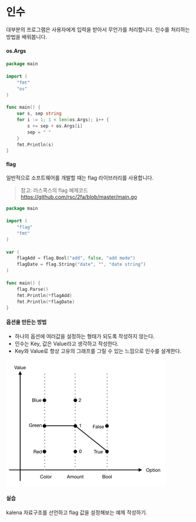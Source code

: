 # 인수

대부분의 프로그램은 사용자에게 입력을 받아서 무언가를 처리합니다.
인수를 처리하는 방법을 배워봅니다.

#### os.Args

```go
package main

import (
    "fmt"
    "os"
)

func main() {
    var s, sep string
    for i := 1; 1 < len(os.Args); i++ {
        s += sep + os.Args[i]
        sep = " "
    }
    fmt.Println(s)
}
```

#### flag
일반적으로 소프트웨어를 개발할 때는 flag 라이브러리를 사용합니다.

> 참고: 러스콕스의 flag 예제코드 https://github.com/rsc/2fa/blob/master/main.go

```go
package main

import (
    "flag"
    "fmt"
)

var (
    flagAdd = flag.Bool("add", false, "add mode")
    flagDate = flag.String("date", "", "date string")
)

func main() {
    flag.Parse()
    fmt.Println(*flagAdd)
    fmt.Println(*flagDate)
}
```

#### 옵션을 만든는 방법
- 하나의 옵션에 여러값을 설정하는 형태가 되도록 작성하지 않는다.
- 인수는 Key, 값은 Value라고 생각하고 작성한다.
- Key와 Value로 항상 고유의 그래프를 그릴 수 있는 느낌으로 인수를 설계한다.

![graph_argv](./figures/graph_argv.png)

#### 실습

kalena 자료구조를 선언하고 flag 값을 설정해보는 예제 작성하기.